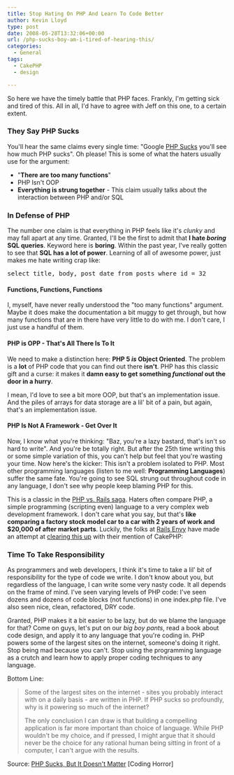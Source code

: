 ```yaml
---
title: Stop Hating On PHP And Learn To Code Better
author: Kevin Lloyd
type: post
date: 2008-05-28T13:32:06+00:00
url: /php-sucks-boy-am-i-tired-of-hearing-this/
categories:
  - General
tags:
  - CakePHP
  - design

---
```

So here we have the timely battle that PHP faces. Frankly, I'm getting sick and tired of this. All in all, I'd have to agree with Jeff on this one, to a certain extent.

### They Say PHP Sucks

You'll hear the same claims every single time: "Google [PHP Sucks][1] you'll see how much PHP sucks". Oh please! This is some of what the haters usually use for the argument:

  * "**There are too many functions**"
  * PHP Isn't OOP
  * **Everything is strung together** - This claim usually talks about the interaction between PHP and/or SQL

### In Defense of PHP

The number one claim is that everything in PHP feels like it's _clunky_ and may fall apart at any time. Granted, I'll be the first to admit that **I hate _boring_ SQL queries**. Keyword here is **boring**. Within the past year, I've really gotten to see that **SQL has a lot of power**. Learning of all of awesome power, just makes me hate writing crap like:

<pre class="brush: sql; title: ; notranslate" title="">select title, body, post_date from posts where id = 32
</pre>

#### Functions, Functions, Functions

I, myself, have never really understood the "too many functions" argument. Maybe it does make the documentation a bit muggy to get through, but how many functions that are in there have very little to do with me. I don't care, I just use a handful of them.

#### PHP is OPP - That's All There Is To It

We need to make a distinction here: **PHP 5 _is_ Object Oriented**. The problem is a **lot** of PHP code that you can find out there **isn't**. PHP has this classic gift and a curse: it makes it **damn easy to get something _functional_ out the door in a hurry**.

I mean, I'd love to see a bit more OOP, but that's an implementation issue. And the piles of arrays for data storage are a lil' bit of a pain, but again, that's an implementation issue.

#### PHP Is Not A Framework - Get Over It

Now, I know what you're thinking: "Baz, you're a lazy bastard, that's isn't so hard to write". And you're be totally right. But after the 25th time writing this or some simple variation of this, you can't help but feel that you're wasting your time. Now here's the kicker: This isn't a problem isolated to PHP. Most other programming languages (listen to me well: **Programming Languages**) suffer the same fate. You're going to see SQL strung out throughout code in any language, I don't see why people keep blaming PHP for this.

This is a classic in the [PHP vs. Rails saga][2]. Haters often compare PHP, a simple programming (scripting even) language to a very complex web development framework. I don't care what you say, but that's **like comparing a factory stock model car to a car with 2 years of work and $20,000 of after market parts**. Luckily, the folks at [Rails Envy][3] have made an attempt at [clearing this up][4] with their mention of CakePHP:



### Time To Take Responsibility

As programmers and web developers, I think it's time to take a lil' bit of responsibility for the type of code we write. I don't know about you, but regardless of the language, I can write some very nasty code. It all depends on the frame of mind. I've seen varying levels of PHP code: I've seen dozens and dozens of code blocks (not functions) in one index.php file. I've also seen nice, clean, refactored, DRY code.

Granted, PHP makes it a bit easier to be lazy, but do we blame the language for that? Come on guys, let's put on our _big boy pants_, read a book about code design, and apply it to any language that you're coding in. PHP powers some of the largest sites on the internet, someone's doing it right. Stop being mad because you can't. Stop using the programming language as a crutch and learn how to apply proper coding techniques to any language.

Bottom Line:

> Some of the largest sites on the internet - sites you probably interact with on a daily basis - are written in PHP. If PHP sucks so profoundly, why is it powering so much of the internet?
>
> The only conclusion I can draw is that building a compelling application is far more important than choice of language. While PHP wouldn't be my choice, and if pressed, I might argue that it should never be the choice for any rational human being sitting in front of a computer, I can't argue with the results.

Source: [PHP Sucks, But It Doesn't Matter][5] [Coding Horror]

 [1]: http://www.google.com/search?q=php+sucks
 [2]: http://www.google.com/search?q=php+vs+rails
 [3]: http://www.railsenvy.com/
 [4]: http://www.railsenvy.com/2007/8/24/rails-vs-php
 [5]: http://www.codinghorror.com/blog/archives/001119.html